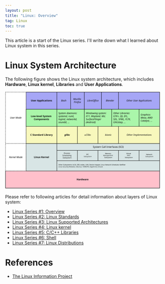 ```yaml
---
layout: post
title: "Linux: Overview"
tag: Linux
toc: true
---
```


This article is a start of the Linux series. I'll write down what I learned about Linux system in this series.

<!--more-->

# Linux System Architecture

The following figure shows the Linux system architecture, which includes **Hardware**, **Linux kernel**, **Libraries** and **User Applications**.

![Linux System Architecture](/assets/linux-kernel-architecture.svg)

Please refer to following articles for detail information about layers of Linux system:

* <a href="{{ site.base-url }}/2015/12/10/linux-series-01-overview.html">Linux Series #1: Overview</a>
* <a href="{{ site.base-url }}/2015/12/12/linux-series-02-standards.html">Linux Series #2: Linux Standards</a>
* <a href="{{ site.base-url }}/2015/12/14/linux-series-03-linux-supported-architectures.html">Linux Series #3: Linux Supported Architectures</a>
* <a href="{{ site.base-url }}/2015/12/16/linux-series-04-linux-kernel.html">Linux Series #4: Linux kernel</a>
* <a href="{{ site.base-url }}/2015/12/18/linux-series-05-libraries.html">Linux Series #5: C/C++ Libraries</a>
* <a href="{{ site.base-url }}/2015/12/20/linux-series-06-shell.html">Linux Series #6: Shell</a>
* <a href="{{ site.base-url }}/2015/12/20/linux-series-07-linux-distributions.html">Linux Series #7: Linux Distributions</a>

# References

* [The Linux Information Project](http://www.linfo.org/index.html)

